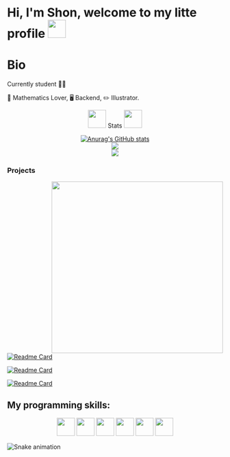 <h1>Hi, I'm Shon, welcome to my litte profile <img src="https://i.postimg.cc/SRyYfFSG/2x.webp" height='42px'/></h1>

# Bio

Currently student 😶‍🌫️

🧮 Mathematics Lover,  🖥️ Backend, ✏️ Illustrator.  


<div align="center">
  
  <img src="https://i.postimg.cc/qq0yD6Ly/2x.webp" height='42px'/> Stats <img src="https://i.postimg.cc/qq0yD6Ly/2x.webp" height='42px'/>  
    
  [![Anurag's GitHub stats](https://github-readme-stats.vercel.app/api?username=shonsagoro&theme=nightowl&show_icons=true)](https://github.com/ShonSagoro) <br/>
   ![](https://github-readme-stats.vercel.app/api/top-langs/?username=shonsagoro&theme=nightowl&hide_border=false&include_all_commits=false&count_private=false&layout=compact)<br/>
  ![](https://github-readme-streak-stats.herokuapp.com/?user=shonsagoro&theme=nightowl&hide_border=false)
 
  
</div>

<div>

### Projects

<img src="https://i.postimg.cc/Dy1psdcg/aaaaaaaaaa.png" align="right" width="400">

[![Readme Card](https://github-readme-stats.vercel.app/api/pin/?username=shonsagoro&repo=Artist-Page&theme=nightowl)](https://github.com/ShonSagoro/Artist-Page)

[![Readme Card](https://github-readme-stats.vercel.app/api/pin/?username=shonsagoro&repo=API_RMS&theme=nightowl)](https://github.com/ShonSagoro/API_RMS)
  
[![Readme Card](https://github-readme-stats.vercel.app/api/pin/?username=shonsagoro&repo=Chat-TCP&theme=nightowl)](https://github.com/ShonSagoro/Chat-TCP)

</div>

## My programming skills: 

<p align="center">
  <img src='https://i.postimg.cc/52zrYmKK/c.png' height='42px'/>
  <img src='https://i.postimg.cc/FKgnGH4j/java.png' height='42px'/>
  <img src='https://i.postimg.cc/43TSzhrf/javascript.png' height='42px'/>
  <img src='https://i.postimg.cc/76HtRrHj/mysql.png' height='42px'/>
  <img src='https://i.postimg.cc/J0gTtyNW/react.png' height='42px'/>
  <img src='https://i.postimg.cc/85ZXQXsc/springboot.png' height='42px'/>
<p>

![Snake animation](https://github.com/ShonSagoro/ShonSagoro/blob/output/github-contribution-grid-snake.svg)
